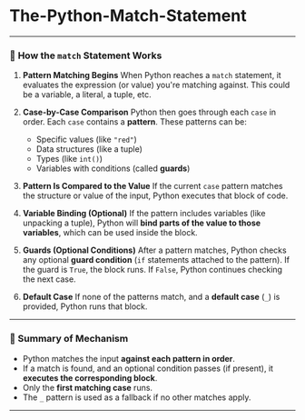 ﻿# The-Python-Match-Statement


---

### 🔧 **How the `match` Statement Works**

1. **Pattern Matching Begins**
   When Python reaches a `match` statement, it evaluates the expression (or value) you're matching against. This could be a variable, a literal, a tuple, etc.

2. **Case-by-Case Comparison**
   Python then goes through each `case` in order. Each `case` contains a **pattern**. These patterns can be:

   * Specific values (like `"red"`)
   * Data structures (like a tuple)
   * Types (like `int()`)
   * Variables with conditions (called **guards**)

3. **Pattern Is Compared to the Value**
   If the current `case` pattern matches the structure or value of the input, Python executes that block of code.

4. **Variable Binding (Optional)**
   If the pattern includes variables (like unpacking a tuple), Python will **bind parts of the value to those variables**, which can be used inside the block.

5. **Guards (Optional Conditions)**
   After a pattern matches, Python checks any optional **guard condition** (`if` statements attached to the pattern). If the guard is `True`, the block runs. If `False`, Python continues checking the next case.

6. **Default Case**
   If none of the patterns match, and a **default case** (`_`) is provided, Python runs that block.

---

### 🧠 Summary of Mechanism

* Python matches the input **against each pattern in order**.
* If a match is found, and an optional condition passes (if present), it **executes the corresponding block**.
* Only the **first matching case** runs.
* The `_` pattern is used as a fallback if no other matches apply.

---

